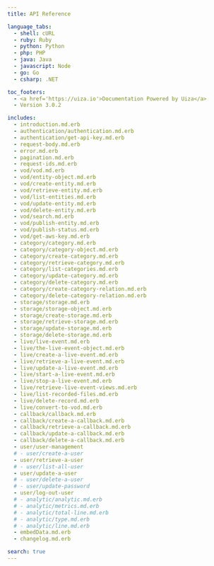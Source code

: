 ```yaml
---
title: API Reference

language_tabs:
  - shell: cURL
  - ruby: Ruby
  - python: Python
  - php: PHP
  - java: Java
  - javascript: Node
  - go: Go
  - csharp: .NET

toc_footers:
  - <a href='https://uiza.io'>Documentation Powered by Uiza</a>
  - Version 3.0.2

includes:
  - introduction.md.erb
  - authentication/authentication.md.erb
  - authentication/get-api-key.md.erb
  - request-body.md.erb
  - error.md.erb
  - pagination.md.erb
  - request-ids.md.erb
  - vod/vod.md.erb
  - vod/entity-object.md.erb
  - vod/create-entity.md.erb
  - vod/retrieve-entity.md.erb
  - vod/list-entities.md.erb
  - vod/update-entity.md.erb
  - vod/delete-entity.md.erb
  - vod/search.md.erb
  - vod/publish-entity.md.erb
  - vod/publish-status.md.erb
  - vod/get-aws-key.md.erb
  - category/category.md.erb
  - category/category-object.md.erb
  - category/create-category.md.erb
  - category/retrieve-category.md.erb
  - category/list-categories.md.erb
  - category/update-category.md.erb
  - category/delete-category.md.erb
  - category/create-category-relation.md.erb
  - category/delete-category-relation.md.erb
  - storage/storage.md.erb
  - storage/storage-object.md.erb
  - storage/create-storage.md.erb
  - storage/retrieve-storage.md.erb
  - storage/update-storage.md.erb
  - storage/delete-storage.md.erb
  - live/live-event.md.erb
  - live/the-live-event-object.md.erb
  - live/create-a-live-event.md.erb
  - live/retrieve-a-live-event.md.erb
  - live/update-a-live-event.md.erb
  - live/start-a-live-event.md.erb
  - live/stop-a-live-event.md.erb
  - live/retrieve-live-event-views.md.erb
  - live/list-recorded-files.md.erb
  - live/delete-record.md.erb
  - live/convert-to-vod.md.erb
  - callback/callback.md.erb
  - callback/create-a-callback.md.erb
  - callback/retrieve-a-callback.md.erb
  - callback/update-a-callback.md.erb
  - callback/delete-a-callback.md.erb
  - user/user-management
  # - user/create-a-user
  - user/retrieve-a-user
  # - user/list-all-user
  - user/update-a-user
  # - user/delete-a-user
  # - user/update-password
  - user/log-out-user
  # - analytic/analytic.md.erb
  # - analytic/metrics.md.erb
  # - analytic/total-line.md.erb
  # - analytic/type.md.erb
  # - analytic/line.md.erb
  - embedData.md.erb
  - changelog.md.erb

search: true
---
```


